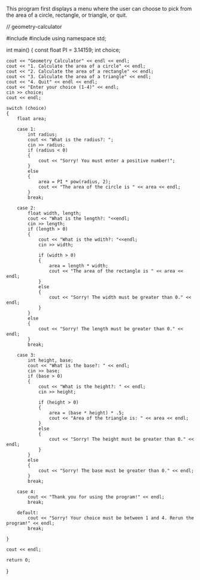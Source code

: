 This program first displays a menu where the user can choose to pick from the area of a circle, rectangle, or triangle, or quit. 


// geometry-calculator

#include<iostream>
#include<cmath>
using namespace std;

int main()
{
	const float PI = 3.14159;
	int choice;

	cout << "Geometry Calculator" << endl << endl;
	cout << "1. Calculate the area of a circle" << endl;
	cout << "2. Calculate the area of a rectangle" << endl;
	cout << "3. Calculate the area of a triangle" << endl;
	cout << "4. Quit" << endl << endl;
	cout << "Enter your choice (1-4)" << endl;
	cin >> choice;
	cout << endl;

	switch (choice)
	{
		float area;

		case 1:
			int radius;
			cout << "What is the radius?: ";
			cin >> radius;
			if (radius < 0)
			{
				cout << "Sorry! You must enter a positive number!";
			}
			else
			{
				area = PI * pow(radius, 2);
				cout << "The area of the circle is " << area << endl;
			}
			break;

		case 2:
			float width, length;
			cout << "What is the length?: "<<endl;
			cin >> length;
			if (length > 0)
			{
				cout << "What is the wdith?: "<<endl;
				cin >> width;

				if (width > 0)
				{
					area = length * width;
					cout << "The area of the rectangle is " << area << endl;
				}
				else
				{
					cout << "Sorry! The width must be greater than 0." << endl;
				}
			}
			else
			{
				cout << "Sorry! The length must be greater than 0." << endl;
			}
			break;

		case 3:
			int height, base;
			cout << "What is the base?: " << endl;
			cin >> base;
			if (base > 0)
			{
				cout << "What is the height?: " << endl;
				cin >> height;

				if (height > 0)
				{
					area = (base * height) * .5;
					cout << "Area of the triangle is: " << area << endl;
				}
				else
				{
					cout << "Sorry! The height must be greater than 0." << endl;
				}
			}
			else
			{
				cout << "Sorry! The base must be greater than 0." << endl;
			}
			break;

		case 4:
			cout << "Thank you for using the program!" << endl;
			break;

		default:
			cout << "Sorry! Your choice must be between 1 and 4. Rerun the program!" << endl;
			break;

	}

	cout << endl;

	return 0;
}
